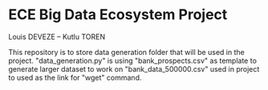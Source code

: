 # ECE Big Data Ecosystem Project
Louis DEVEZE – Kutlu TOREN

This repository is to store data generation folder that will be used in the project. 
"data_generation.py" is using "bank_prospects.csv" as template to generate larger dataset to work on
"bank_data_500000.csv" used in project to used as the link for "wget" command. 
